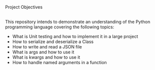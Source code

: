 Project Objectives<br><br>

This repository intends to demonstrate an understanding of the Python programming language covering the following topics:<br>
* What is Unit testing and how to implement it in a large project<br>
* How to serialize and deserialize a Class<br>
* How to write and read a JSON file<br>
* What is args and how to use it<br>
* What is kwargs and how to use it<br>
* How to handle named arguments in a function

